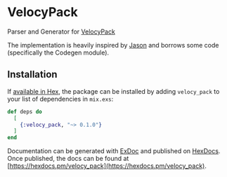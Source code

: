 # VelocyPack

Parser and Generator for [VelocyPack](https://github.com/arangodb/velocypack)

The implementation is heavily inspired by [Jason](https://github.com/michalmuskala/jason) and
borrows some code (specifically the Codegen module).

## Installation

If [available in Hex](https://hex.pm/docs/publish), the package can be installed
by adding `velocy_pack` to your list of dependencies in `mix.exs`:

```elixir
def deps do
  [
    {:velocy_pack, "~> 0.1.0"}
  ]
end
```

Documentation can be generated with [ExDoc](https://github.com/elixir-lang/ex_doc)
and published on [HexDocs](https://hexdocs.pm). Once published, the docs can
be found at [https://hexdocs.pm/velocy_pack](https://hexdocs.pm/velocy_pack).

